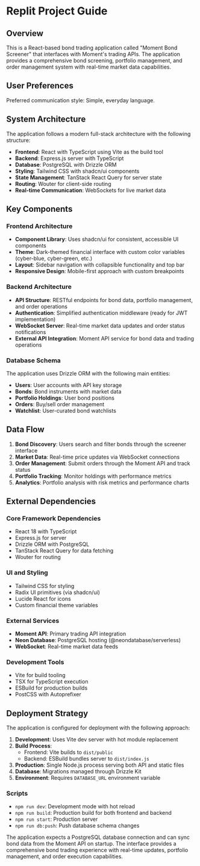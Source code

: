 # Replit Project Guide

## Overview

This is a React-based bond trading application called "Moment Bond Screener" that interfaces with Moment's trading APIs. The application provides a comprehensive bond screening, portfolio management, and order management system with real-time market data capabilities.

## User Preferences

Preferred communication style: Simple, everyday language.

## System Architecture

The application follows a modern full-stack architecture with the following structure:

- **Frontend**: React with TypeScript using Vite as the build tool
- **Backend**: Express.js server with TypeScript
- **Database**: PostgreSQL with Drizzle ORM
- **Styling**: Tailwind CSS with shadcn/ui components
- **State Management**: TanStack React Query for server state
- **Routing**: Wouter for client-side routing
- **Real-time Communication**: WebSockets for live market data

## Key Components

### Frontend Architecture
- **Component Library**: Uses shadcn/ui for consistent, accessible UI components
- **Theme**: Dark-themed financial interface with custom color variables (cyber-blue, cyber-green, etc.)
- **Layout**: Sidebar navigation with collapsible functionality and top bar
- **Responsive Design**: Mobile-first approach with custom breakpoints

### Backend Architecture
- **API Structure**: RESTful endpoints for bond data, portfolio management, and order operations
- **Authentication**: Simplified authentication middleware (ready for JWT implementation)
- **WebSocket Server**: Real-time market data updates and order status notifications
- **External API Integration**: Moment API service for bond data and trading operations

### Database Schema
The application uses Drizzle ORM with the following main entities:
- **Users**: User accounts with API key storage
- **Bonds**: Bond instruments with market data
- **Portfolio Holdings**: User bond positions
- **Orders**: Buy/sell order management
- **Watchlist**: User-curated bond watchlists

## Data Flow

1. **Bond Discovery**: Users search and filter bonds through the screener interface
2. **Market Data**: Real-time price updates via WebSocket connections
3. **Order Management**: Submit orders through the Moment API and track status
4. **Portfolio Tracking**: Monitor holdings with performance metrics
5. **Analytics**: Portfolio analysis with risk metrics and performance charts

## External Dependencies

### Core Framework Dependencies
- React 18 with TypeScript
- Express.js for server
- Drizzle ORM with PostgreSQL
- TanStack React Query for data fetching
- Wouter for routing

### UI and Styling
- Tailwind CSS for styling
- Radix UI primitives (via shadcn/ui)
- Lucide React for icons
- Custom financial theme variables

### External Services
- **Moment API**: Primary trading API integration
- **Neon Database**: PostgreSQL hosting (@neondatabase/serverless)
- **WebSocket**: Real-time market data feeds

### Development Tools
- Vite for build tooling
- TSX for TypeScript execution
- ESBuild for production builds
- PostCSS with Autoprefixer

## Deployment Strategy

The application is configured for deployment with the following approach:

1. **Development**: Uses Vite dev server with hot module replacement
2. **Build Process**: 
   - Frontend: Vite builds to `dist/public`
   - Backend: ESBuild bundles server to `dist/index.js`
3. **Production**: Single Node.js process serving both API and static files
4. **Database**: Migrations managed through Drizzle Kit
5. **Environment**: Requires `DATABASE_URL` environment variable

### Scripts
- `npm run dev`: Development mode with hot reload
- `npm run build`: Production build for both frontend and backend
- `npm run start`: Production server
- `npm run db:push`: Push database schema changes

The application expects a PostgreSQL database connection and can sync bond data from the Moment API on startup. The interface provides a comprehensive bond trading experience with real-time updates, portfolio management, and order execution capabilities.